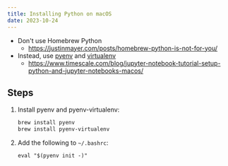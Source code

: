 ```yaml
---
title: Installing Python on macOS
date: 2023-10-24
---
```


- Don't use Homebrew Python
  - https://justinmayer.com/posts/homebrew-python-is-not-for-you/
- Instead, use [pyenv](https://github.com/pyenv/pyenv) and [virtualenv](https://github.com/pyenv/pyenv-virtualenv)
  - https://www.timescale.com/blog/jupyter-notebook-tutorial-setup-python-and-jupyter-notebooks-macos/


## Steps

1. Install pyenv and pyenv-virtualenv:
   ```bash
   brew install pyenv
   brew install pyenv-virtualenv
   ```
1. Add the following to `~/.bashrc`:
   ```
   eval "$(pyenv init -)"
   ```


